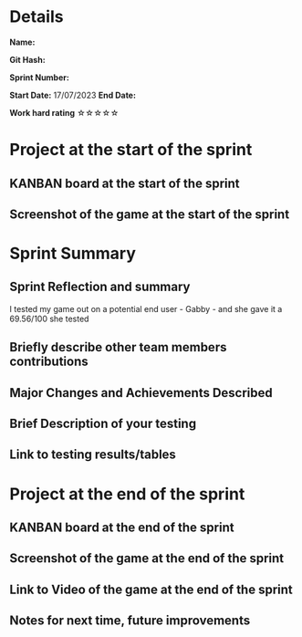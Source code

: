 # Details
**Name:**

**Git Hash:**

**Sprint Number:**

**Start Date:**
17/07/2023
**End Date:**

**Work hard rating**
☆☆☆☆☆

# Project at the start of the sprint
## **KANBAN board at the start of the sprint**

## **Screenshot of the game at the start of the sprint**

# Sprint Summary
## **Sprint Reflection and summary**
I tested my game out on a potential end user - Gabby - and she gave it a 69.56/100 she tested
## **Briefly describe other team members contributions**

## **Major Changes and Achievements Described**

## **Brief Description of your testing**

## **Link to testing results/tables**


# Project at the end of the sprint
## **KANBAN board at the end of the sprint**

## **Screenshot of the game at the end of the sprint**

## Link to **Video of the game at the end of the sprint**


## **Notes for next time, future improvements**